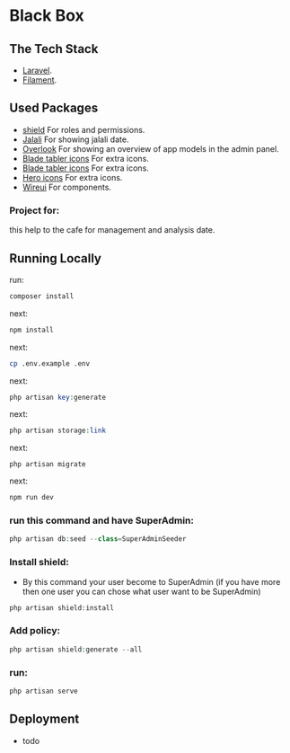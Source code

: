 # Black Box

## The Tech Stack

- [Laravel](https://laravel.com/).
- [Filament](https://filamentphp.com/).

## Used Packages

- [shield](https://filamentphp.com/plugins/bezhansalleh-shield) For roles and permissions.
- [Jalali](https://filamentphp.com/plugins/mokhosh-jalali) For showing jalali date.
- [Overlook](https://v2.filamentphp.com/plugins/overlook) For showing an overview of app models in the admin panel.
- [Blade tabler icons](https://github.com/anodyne/blade-tabler-icons) For extra icons.
- [Blade tabler icons](https://tabler.io/icons) For extra icons.
- [Hero icons](https://heroicons.com/) For extra icons.
- [Wireui](https://wireui.dev/) For components.

### Project for:

this help to the cafe for management and analysis date.  

## Running Locally

run:

```bash
composer install
```

next:
```bash
npm install
```

next:
```bash
cp .env.example .env
```

next:
```php
php artisan key:generate
```

next:
```php
php artisan storage:link
```

next:
```
php artisan migrate
```

next:
```bash
npm run dev
```

### run this command and have SuperAdmin:

```php
php artisan db:seed --class=SuperAdminSeeder
```

### Install shield:

- By this command your user become to SuperAdmin (if you have more then one user you can chose what user want to be SuperAdmin)
```php
php artisan shield:install
```

### Add policy:
```php
php artisan shield:generate --all
```

### run:
```php
php artisan serve
```

## Deployment
- todo
